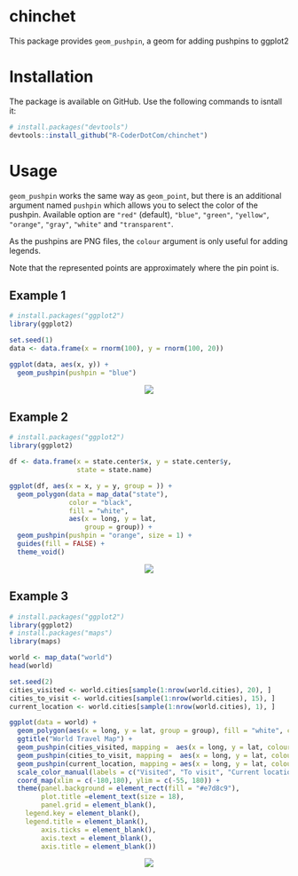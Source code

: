 # chinchet
This package provides `geom_pushpin`, a geom for adding pushpins to ggplot2


# Installation

The package is available on GitHub. Use the following commands to isntall it:

``` r
# install.packages("devtools")
devtools::install_github("R-CoderDotCom/chinchet")
```

# Usage

`geom_pushpin` works the same way as `geom_point`, but there is an additional argument named `pushpin` which allows you to select the color of the pushpin. Available option are `"red"` (default), `"blue"`, `"green"`, `"yellow"`, `"orange"`, `"gray"`, `"white"` and `"transparent"`.

As the pushpins are PNG files, the `colour` argument is only useful for adding legends.

Note that the represented points are approximately where the pin point is.


## Example 1

```r
# install.packages("ggplot2")
library(ggplot2)

set.seed(1)
data <- data.frame(x = rnorm(100), y = rnorm(100, 20))

ggplot(data, aes(x, y)) +
  geom_pushpin(pushpin = "blue")
```


<p align="center">
 <img src="https://user-images.githubusercontent.com/67192157/104848159-fcfa1380-58e3-11eb-880d-0ae25eb6b4be.png">
</p>


## Example 2

```r
# install.packages("ggplot2")
library(ggplot2)

df <- data.frame(x = state.center$x, y = state.center$y,
                 state = state.name)

ggplot(df, aes(x = x, y = y, group = )) +
  geom_polygon(data = map_data("state"),
               color = "black",
               fill = "white",
               aes(x = long, y = lat,
                   group = group)) +
  geom_pushpin(pushpin = "orange", size = 1) +
  guides(fill = FALSE) +
  theme_void()
```


<p align="center">
 <img src="https://user-images.githubusercontent.com/67192157/104848323-bb1d9d00-58e4-11eb-9331-d12e543ccf00.png">
</p>


## Example 3

```r
# install.packages("ggplot2")
library(ggplot2)
# install.packages("maps")
library(maps)

world <- map_data("world")
head(world)

set.seed(2)
cities_visited <- world.cities[sample(1:nrow(world.cities), 20), ]
cities_to_visit <- world.cities[sample(1:nrow(world.cities), 15), ]
current_location <- world.cities[sample(1:nrow(world.cities), 1), ]

ggplot(data = world) +
  geom_polygon(aes(x = long, y = lat, group = group), fill = "white", color = "grey30", size = 0.1) + 
  ggtitle("World Travel Map") +
  geom_pushpin(cities_visited, mapping =  aes(x = long, y = lat, colour = "red", pushpin = "red"), size = 0.75) +
  geom_pushpin(cities_to_visit, mapping =  aes(x = long, y = lat, colour = "blue", pushpin = "blue"), size = 0.75) + 
  geom_pushpin(current_location, mapping = aes(x = long, y = lat, colour = "green", pushpin = "green"), size = 0.75) +
  scale_color_manual(labels = c("Visited", "To visit", "Current location"), values = c("red", "blue", "green")) +
  coord_map(xlim = c(-180,180), ylim = c(-55, 180)) +
  theme(panel.background = element_rect(fill = "#e7d8c9"),
        plot.title =element_text(size = 18),
        panel.grid = element_blank(),
	legend.key = element_blank(),
	legend.title = element_blank(),
        axis.ticks = element_blank(),
        axis.text = element_blank(),
        axis.title = element_blank()) 
```


<p align="center">
 <img src="https://user-images.githubusercontent.com/67192157/104850358-e73e1b80-58ee-11eb-9c32-c96908348ffa.png">
</p>

